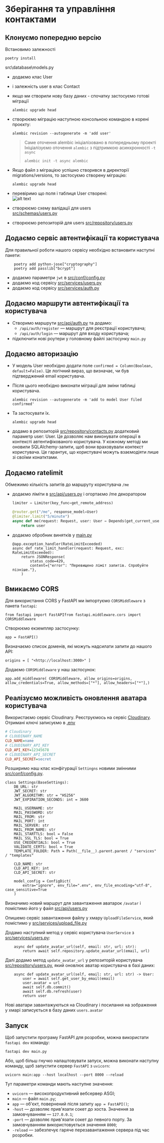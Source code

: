 # Зберігання та управління контактами

## Клонуємо попередню версію

Встановимо залежності

```shell
poetry install
```

src\database\models.py

- додаємо клас User
- і залежність user в клас Contact
- якщо ми створили нову базу даних - спочатку застосуємо готові міграції
  ```shell
  alembic upgrade head
  ```
- створюємо міграцію наступною консольною командою в корені проєкту:
  ```Shell
  alembic revision --autogenerate -m 'add user'
  ```
  > Саме оточення alembic ініціалізовано в попередньому проекті
  > Ініціалізуємо оточення `alembic` з підтримкою асинхронності `-t async`
  >
  > ```shell
  > alembic init -t async alembic
  > ```
- Якщо файл з міграцією успішно створився в директорії migrations/versions, то застосуємо створену міграцію:
  ```shell
  alembic upgrade head
  ```
- перевіримо що поля і таблиця User створені:  
  ![alt text](md.media/001.png)

- створюємо схему валідації для users  
  [src/schemas/users.py](src/schemas/users.py)

- створюємо репозиторій для users
  [src/repository/users.py](src/repository/users.py)

## Додаємо сервіс автентифікації та користувача

Для правильної роботи нашого сервісу необхідно встановити наступні пакети:

```shell
    poetry add python-jose["cryptography"]
    poetry add passlib["bcrypt"]
```

- додаємо параметри `jwt` в [src/conf/config.py](src/conf/config.py)
- додаємо код сервісу [src/services/users.py](src/services/users.py)
- додаємо код сервісу [src/services/auth.py](src/services/auth.py)

## Додаємо маршрути автентифікації та користувача

- Створимо маршрути [src/api/auth.py](src/api/auth.py) та додамо:
  - `/api/auth/register` — маршрут для реєстрації користувача;
  - `/api/auth/login` — маршрут для входу користувача;
- підключити нові роутери у головному файлі застосунку `main.py`

## Додаємо авторизацію

- У модель User необхідно додати поле `confirmed = Column(Boolean, default=False)`. Це логічний вираз, що визначає, чи був підтверджений email користувача.
- Після цього необхідно виконати міграції для зміни таблиці користувача.
  ```shell
  alembic revision --autogenerate -m 'add to model User filed confirmed'
  ```
- Та застосувати їх.

  ```shell
  alembic upgrade head
  ```

- додамо в репозиторій [src/repository/contacts.py](src/repository/contacts.py) додатковий параметр user: User. Це дозволяє нам виконувати операції в контексті автентифікованого користувача. У кожному методі ми оновили SQLAlchemy-запити, щоб вони враховували контекст користувача. Це гарантує, що користувачі можуть взаємодіяти лише зі своїми конатктами.

## Додаємо ratelimit

Обмежимо кількість запитів до маршруту користувача `/me`

- додаємо ліміти в [src/api/users.py](src/api/users.py) і огортаємо /me декоратором

  ```py
  limiter = Limiter(key_func=get_remote_address)

  @router.get("/me", response_model=User)
  @limiter.limit("5/minute")
  async def me(request: Request, user: User = Depends(get_current_user)):
      return user
  ```

- додаємо обробник винятків у [main.py](main.py)
  ```Py
  @app.exception_handler(RateLimitExceeded)
  async def rate_limit_handler(request: Request, exc: RateLimitExceeded):
      return JSONResponse(
          status_code=429,
          content={"error": "Перевищено ліміт запитів. Спробуйте пізніше."},
      )
  ```

## Вмикаємо CORS

Для використання CORS у FastAPI ми імпортуємо `CORSMiddleware` з пакета `fastapi`:

```Py
from fastapi import FastAPIfrom fastapi.middleware.cors import CORSMiddleware
```

Створюємо екземпляр застосунку:

```Py
app = FastAPI()
```

Визначаємо список доменів, які можуть надсилати запити до нашого API:

```Py
origins = [ "<http://localhost:3000>" ]
```

Додаємо `CORSMiddleware` у наш застосунок:

```Py
app.add_middleware( CORSMiddleware, allow_origins=origins, allow_credentials=True, allow_methods=["*"], allow_headers=["*"],)
```

## Реалізуємо можливість оновлення аватара користувача

Використаємо сервіс Cloudinary.
Реєструємось на сервіс [Cloudinary](https://cloudinary.com/).
Отримані ключі записуємо в [.env](.env)

```ini
# Cloudinary
# CLOUDINARY_NAME
CLD_NAME=name
# CLOUDINARY_API_KEY
CLD_API_KEY=12345678
# CLOUDINARY_API_SECRET
CLD_API_SECRET=secret
```

Розширимо наш клас конфігурації `Settingns` новими змінними [src/conf/config.py](src/conf/config.py).

```Py
class Settings(BaseSettings):
    DB_URL: str
    JWT_SECRET: str
    JWT_ALGORITHM: str = "HS256"
    JWT_EXPIRATION_SECONDS: int = 3600

    MAIL_USERNAME: str
    MAIL_PASSWORD: str
    MAIL_FROM: str
    MAIL_PORT: int
    MAIL_SERVER: str
    MAIL_FROM_NAME: str
    MAIL_STARTTLS: bool = False
    MAIL_SSL_TLS: bool = True
    USE_CREDENTIALS: bool = True
    VALIDATE_CERTS: bool = True
    TEMPLATE_FOLDER: Path = Path(__file__).parent.parent / "services" / "templates"

    CLD_NAME: str
    CLD_API_KEY: int
    CLD_API_SECRET: str

    model_config = ConfigDict(
        extra="ignore", env_file=".env", env_file_encoding="utf-8", case_sensitive=True
    )
```

Визначимо новий маршрут для завантаження аватарок `/avatar` і помістимо його у файл [src/api/users.py](src/api/users.py)

Опишемо сервіс завантаження файлу у хмару `UploadFileService`, який помістимо у [src/services/upload_file.py](src/services/upload_file.py)

Додамо наступний метод у сервіс користувача `UserService` з [src/services/users.py](src/services/users.py):

```Py
    async def update_avatar_url(self, email: str, url: str):
        return await self.repository.update_avatar_url(email, url)
```

Далі додамо метод `update_avatar_url` у репозиторій користувача [src/repository/users.py](src/repository/users.py), який оновлює аватар користувача в базі даних:

```Py
    async def update_avatar_url(self, email: str, url: str) -> User:
        user = await self.get_user_by_email(email)
        user.avatar = url
        await self.db.commit()
        await self.db.refresh(user)
        return user
```

Нові аватари завантажуються на Cloudinary і посилання на зображення у хмарі записується в базу даних `users.avatar`

## Запуск

Щоб запустити програму FastAPI для розробки, можна використати `fastapi dev` команду:

    fastapi dev main.py

Або, щоб більш гнучко налаштовувати запуск, можна виконати наступну команду, щоб запустити сервер `FastAPI` з `uvicorn`:

    uvicorn main:app --host localhost --port 8000 --reload

Тут параметри команди мають наступне значення:

- `uvicorn` — високопродуктивний вебсервер ASGI;
- `main` — файл `main.py`;
- `app` — об'єкт, повернений після запиту `app = FastAPI()`;
- `-host` — дозволяє прив'язати сокет до хоста. Значення за замовчуванням — `127.0.0.1`;
- `-port` — дозволяє прив'язати сокет до певного порту. За замовчуванням використовується значення `8000`;
- `-reload` — забезпечує гаряче перезавантаження сервера під час розробки.
